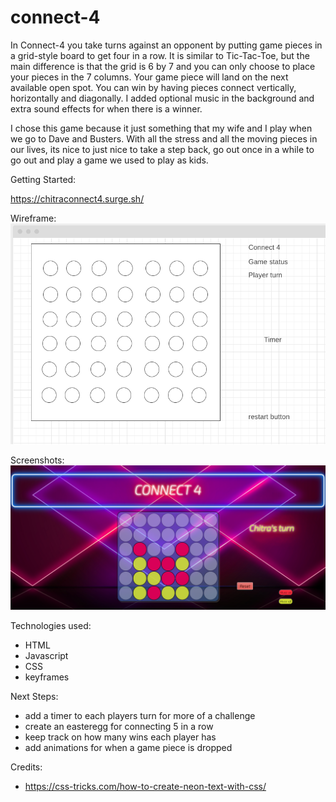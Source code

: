 # connect-4
In Connect-4 you take turns against an opponent by putting game pieces in a grid-style board to get four in a row.  It is similar to Tic-Tac-Toe, but the main difference is that the grid is 6 by 7 and you can only choose to place your pieces in the 7 columns.  Your game piece will land on the next available open spot.  You can win by having pieces connect vertically, horizontally and diagonally.  I added optional music in the background and extra sound effects for when there is a winner.

I chose this game because it just something that my wife and I play when we go to Dave and Busters.  With all the stress and all the moving pieces in our lives, its nice to just nice to take a step back, go out once in a while to go out and play a game we used to play as kids.

Getting Started:

https://chitraconnect4.surge.sh/

Wireframe:
<br>
<img src='img/Screen Shot 2021-07-08 at 2.57.59 PM.png'>

Screenshots:
<img src='img/Screen Shot 2021-07-07 at 1.16.19 PM.png'>

Technologies used:
- HTML
- Javascript
- CSS
- keyframes

Next Steps:
- add a timer to each players turn for more of a challenge
- create an easteregg for connecting 5 in a row
- keep track on how many wins each player has
- add animations for when a game piece is dropped

Credits:
- https://css-tricks.com/how-to-create-neon-text-with-css/
